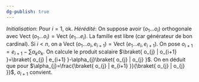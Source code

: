 ```yaml
---
dg-publish: true
---
```


*Initialisation*: Pour $i=1$, ok.
*Hérédité*: On suppose avoir $(o_{1}\dots o_{i})$ orthogonale avec $\text{Vect }(o_{1}\dots o_{i})=\text{Vect }(e_{1}\dots e_{i})$.
La famille est libre (car générateur de bon cardinal).
Si $i<n$, on a $\text{Vect }(o_{1}\dots o_{i}, e_{i+1})=\text{Vect }(e_{1}\dots e_{i}, e_{i+1})$.
On pose $o_{i+1}=e_{i+1}-\sum\alpha_{k}o_{k}$.
On calcule le produit scalaire $\braket{ o_{j} | o_{i+1} }=\braket{ o_{j} | e_{i+1} }-\alpha_{j}\braket{ o_{j} | o_{j} }$.
On en déduit que pour $\alpha_{j}=\frac{\braket{ o_{j} | e_{i+1} }}{\braket{ o_{j} | o_{j} }}$, $o_{i+1}$ convient.